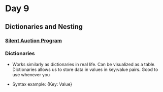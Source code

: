 # Day 9

## Dictionaries and Nesting

### [Silent Auction Program]()

### Dictionaries

- Works similarly as dictionaries in real life. Can be visualized as a table. Dictionaries allows us to store data in values in key:value pairs. Good to use whenever you 

- Syntax example: {Key: Value}
